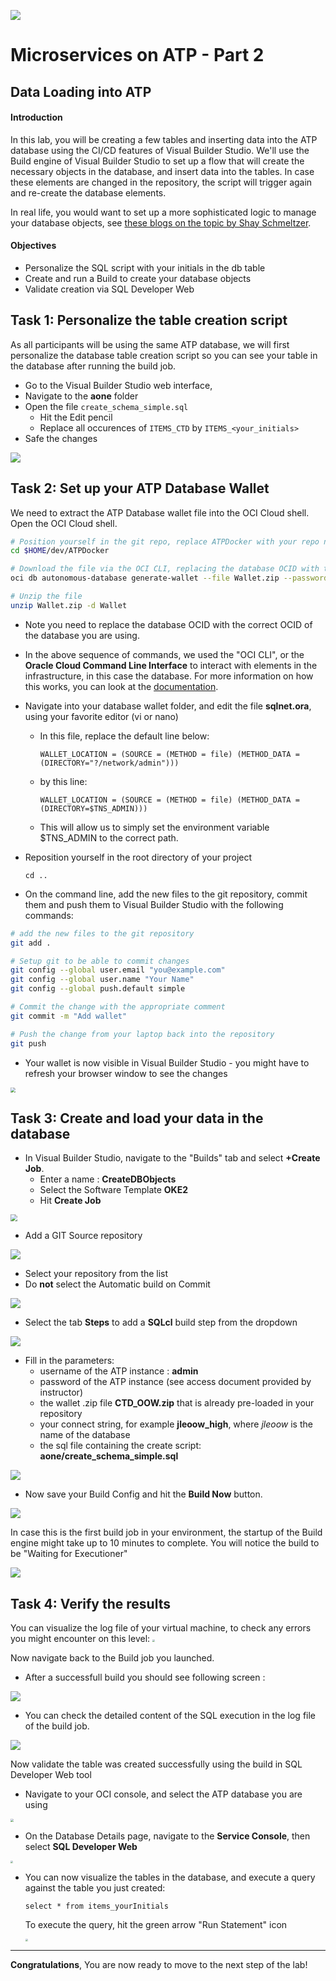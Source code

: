 ![](../../common/images/customer.logo2.png)

# Microservices on ATP - Part 2


## Data Loading into ATP
#### **Introduction**

In this lab, you will be creating a few tables and inserting data into the ATP database using the CI/CD features of Visual Builder Studio.  We'll use the Build engine of Visual Builder Studio to set up a flow that will create the necessary objects in the database, and insert data into the tables.  In case these elements are changed in the repository, the script will trigger again and re-create the database elements.

In real life, you would want to set up a more sophisticated logic to manage your database objects, see [these blogs on the topic by Shay Schmeltzer](https://blogs.oracle.com/shay/devcs).



#### **Objectives**

- Personalize the SQL script with your initials in the db table
- Create and run a Build to create your database objects
- Validate creation via SQL Developer Web



## Task 1: Personalize the table creation script

As all participants will be using the same ATP database, we will first personalize the database table creation script so you can see your table in the database after running the build job.

- Go to the Visual Builder Studio web interface, 
- Navigate to the **aone** folder
- Open the file `create_schema_simple.sql`
  - Hit the Edit pencil 
  - Replace all occurences of  `ITEMS_CTD`  by  `ITEMS_<your_initials>`
- Safe the changes 

![](./images/400/Edit-sql.png)



## Task 2: Set up your ATP Database Wallet

We need to extract the ATP Database wallet file into the OCI Cloud shell. Open the OCI Cloud shell.

```bash
# Position yourself in the git repo, replace ATPDocker with your repo name if you used a different one
cd $HOME/dev/ATPDocker

# Download the file via the OCI CLI, replacing the database OCID with the OCID of your database and the password with the one of the admin user
oci db autonomous-database generate-wallet --file Wallet.zip --password 'Pa$$w0rd' --autonomous-database-id ocid1.autonomousdatabase.oc1.eu-frankfurt-1.abtheljtn3slgmzqr2benreqkrs55gwg3v3tz6lgwhgfgzaccrb

# Unzip the file
unzip Wallet.zip -d Wallet
```

- Note you need to replace the database OCID with the correct OCID of the database you are using.
- In the  above sequence of commands, we used the "OCI CLI", or the **Oracle Cloud Command Line Interface**  to interact with elements in the infrastructure, in this case the database.  For more information on how this works, you can look at the [documentation](https://docs.cloud.oracle.com/en-us/iaas/tools/oci-cli/2.9.9/oci_cli_docs/cmdref/db/autonomous-database/generate-wallet.html).

- Navigate into your database wallet folder, and edit the file **sqlnet.ora**, using your favorite editor (vi or nano)

  - In this file, replace the default line below:

    ```
    WALLET_LOCATION = (SOURCE = (METHOD = file) (METHOD_DATA = (DIRECTORY="?/network/admin")))
    ```

  - by this line:

    ```
    WALLET_LOCATION = (SOURCE = (METHOD = file) (METHOD_DATA = (DIRECTORY=$TNS_ADMIN)))
    ```

  - This will allow us to simply set the environment variable $TNS_ADMIN to the correct path.

- Reposition yourself in the root directory of your project

  ```
  cd ..
  ```

- On the command line, add the new files to the git repository, commit them and push them to Visual Builder Studio with the following commands:

```bash
# add the new files to the git repository
git add .

# Setup git to be able to commit changes
git config --global user.email "you@example.com"
git config --global user.name "Your Name"
git config --global push.default simple

# Commit the change with the appropriate comment
git commit -m "Add wallet"

# Push the change from your laptop back into the repository
git push
```



- Your wallet is now visible in Visual Builder Studio - you might have to refresh your browser window to see the changes

<img src="images/400/wallet_added.png" style="zoom:50%;" />



## Task 3: Create and load your data in the database

- In Visual Builder Studio, navigate to the "Builds" tab and select **+Create Job**.
  - Enter a name : **CreateDBObjects**
  - Select the Software Template **OKE2**
  - Hit **Create Job**

<img src="./images/400/new_job-1.png" style="zoom: 67%;" />



- Add a  GIT Source repository

![](./images/400/add_src-1.png)

- Select your repository from the list
- Do **not** select the Automatic build on Commit



![](./images/400/config_source-1.png)



- Select the tab **Steps** to add a **SQLcl** build step from the dropdown

 ![](./images/400/add_step-1.png)



- Fill in the parameters:
  - username of the ATP instance : **admin**
  - password of the ATP instance (see access document provided by instructor)
  - the wallet .zip file **CTD_OOW.zip** that is already pre-loaded in your repository
  - your connect string, for example **jleoow_high**, where *jleoow* is the name of the database
  - the sql file containing the create script: **aone/create_schema_simple.sql**



![](./images/400/step_details-1.png)

 -   Now save your Build Config and hit the **Build Now** button.  

![](./images/400/build-now-2.png)

In case this is the first build job in your environment, the startup of the Build engine might take up to 10 minutes to complete.  You will notice the build to be "Waiting for Executioner"

![](./images/400/waiting-1.png)



## Task 4: Verify the results

You can visualize the log file of your virtual machine, to check any errors you might encounter on this level: <img src="./images/400/logs.png" style="zoom:25%;" />



Now navigate back to the Build job you launched.

 -   After a successfull build you should see following screen :

![](./images/400/build_result-01.png)

- You can check the detailed content of the SQL execution in the log file of the build job.

![](./images/400/build_result-1.png)



Now validate the table was created successfully using the build in SQL Developer Web tool

- Navigate to your OCI console, and select the ATP database you are using

<img src="./images/400/db_select.png" style="zoom:33%;" />

- On the Database Details page, navigate to the **Service Console**, then select **SQL Developer Web**

<img src="images/400/DB_console.png" style="zoom: 25%;" />

- You can now visualize the tables in the database, and execute a query against the table you just created:

  `select * from items_yourInitials`

  To execute the query, hit the green arrow "Run Statement" icon

  <img src="./images/400/sql_select.png" style="zoom: 25%;" />



---

**Congratulations**, You are now ready to move to the next step of the lab!
